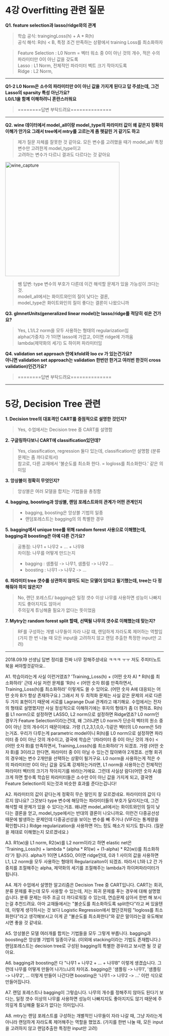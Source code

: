 # 4강 Overfitting 관련 질문  

__Q1. feature selection과 lasso/ridge와의 관계__
> 
> 학습 공식: traingingLoss(h) + A * R(h)    
  공식 해석: R(h) < B, 특정 조건 만족하는 상황에서 training Loss를 최소화하자  

> Feature Selection : L0 Norm = 벡터 워소 중 0이 아닌 것의 개수, 적은 수의 파라미터만 0이 아닌 값을 갖도록  
> Lasso : L1 Norm, 전체적인 파라미터 벡트 크기 작아지도록  
> Ridge : L2 Norm, 

--- 

__Q1-2 L0 Norm은 소수의 파라미터만 0이 아닌 값을 가지게 된다고 답 주셨는데, 그건 Lasso의 sparsity 특성 아닌가요?  
L0/L1을 함꼐 이해하려니 혼란스러워요__    

>   ========답변 부탁드려요==============

---

__Q2. wine 데이터에서 model_all이랑 model_type의 파라미터 값이 왜 같은지 정확히 이해가 안가요
그래서 tree에서 mtry를 고르는게 좀 헷갈린 거 같기도 하고__

> 제가 질문 자체를 잘못한 것 같아요. 모든 변수를 고려했을 때가 model_all/ 특정 변수만 고려한게 model_type이고   
고려하는 변수가 다르니 결과도 다르다는 것 같아요 
  
<img width="363" alt="wine_capture" src="https://user-images.githubusercontent.com/38391144/46150047-9da50f00-c2a6-11e8-964d-6c44854a1148.PNG">
  
> 쌤 답변: type 변수의 부호가 다른데 이건 해석할 문제가 있을 가능성이 크다는 것.   
modell_all에서는 화이트와인의 질이 낮다는 결론,   
model_type은 화이트와인의 질이 좋다는 결론이 나왔으니까  

__Q3. glmnetUnits(generalized linear model)는 lasso/ridge를 적당히 섞은 건가요?__
> Yes, L1/L2 norm을 모두 사용하는 형태의 regularization임  
> alpha(가중치) 가 1이면 lasso에 가깝고, 0이면 ridge에 가까움   
> lambda(제약화의 세기) 도 하이퍼 파라미터임  

__Q4. validation set approach 안에 kfold와 loo cv 가 있는건가요?  
아니면 validation set approach는 validation 한번만 한거고 여러번 한것이 cross validation)인건가요?__     
> ========답변 부탁드려요==============
   
   
---
# 5강, Decision Tree 관련  

__1. Decision tree의 대표격인 CART를 중점적으로 설명한 것인지?__  
 > Yes, 수업에서는 Decision tree 중 CART를 설명함  

__2. 구글링하다보니 CART에 classification있던데?__
 > Yes, classification, regression 둘다 있는데, classification만 설명함 (분류 문제는 좀 까다로워서)  
 참고로, 다른 교재에서 '불순도를 최소화 한다. = logloss를 최소화한다.' 같은 의미임
  
__3. 앙상블이 정확히 무엇인지?__  
 > 앙상블은 여러 모델을 합치는 기법들을 총칭함  
 
__4. bagging, boosting과 앙상블, 랜덤 포레스트와의 관계가 어떤 관계인지__
 > - bagging, boosting은 앙상블 기법의 일종   
 > - 랜덤포레스트는 bagging의 의 특별한 경우  
  
__5. bagging에서 unique tree를 위해 random forest 사용으로 이해했는데, bagging과 boosting은 아예 다른 건가요?__    
     
  > 공통점: 나무1 + 나무2 + ... + 나무B  
    차이점: 나무를 어떻게 만드는지      
  >  - bagging : 샘플링 -> 나무1, 샘플링 -> 나무2 ...  
  >  - boosting : 나무1 -> 나무2 -> ... 
      
__6. 파라미터 tree 갯수를 상관하지 않아도 되는 모델이 있따고 필기했는데, tree는 다 정해줘야 하지 않은지?__  
 > No, 랜던 포레스트/ bagging은 일정 갯수 이상 나무를 사용하면 성능이 나빠지지도 좋아지지도 않아서  
 주의깊게 튜닝해줄 필요가 없다는 뜻이었음  

__7. Mytry는 random forest split 할때, 선택될 나무의 갯수로 이해했는데 맞는지?__  
 > RF를 구성하는 개별 나무들이 자라 나갈 떄, 랜덤하게 자라도록 제어하는 역할임 
 > (가지 한 번 나눌 때 모든 input을 고려하지 않고 랜덤 추출한 특정한 input만 고려)


---   
2018.09.19 선생님 답변
정리를 진짜 너무 잘해주셨네요 ㅋㅋㅋ ㅜㅜ 저도 주피터노트북을 써야할것같아요..

A1. 학습이라는게 사실 이런거였죠? 'Training_Loss(h) + (어떤 숫자 A) * R(h)를 최소화하라' 근데 사실 저런 문제를 'R(h) < (어떤 숫자 B)를 만족하면서, Training_Loss(h)를 최소화하라' 이렇게도 쓸 수 있어요. (어떤 숫자 A에 대응되는 어떤 숫자 B가 항상 존재하구요.) 그래서 저 두 최적화 문제는 사실 같은 문제의 서로 다른 두 가지 표현이기 때문에 서로를 Lagrange Dual 관계라고 얘기해요. 수업에서는 전자의 형태로 설명했지만 사실 정성적으로 이해하기에는 후자의 형태가 좀 더 편하죠. R(h)를 L1 norm으로 설정하면 LASSO, L2 norm으로 설정하면 Ridge였죠? L0 norm인 경우가 Feature Selection이라는건데, 왜 그러냐면 L0 norm가 단순히 벡터의 원소 중 0이 아닌 것의 개수이기 때문이에요. 가령 (1,2,3,1,0,0,-1)같은 벡터의 L0 norm은 5라는거죠. 우리가 다루는게 parametric model이니 R(h)를 L0 norm으로 설정하면 파라미터 중 0이 아닌 것의 개수이고, 결국에 학습은 '(파라미터 중 0이 아닌 것의 개수) < (어떤 숫자 B)를 만족하면서, Training_Loss(h)를 최소화하라'가 되겠죠. 가령 (어떤 숫자 B)를 3이라고 한다면, 파라미터 중 0이 아닐 수 있는건 많아봐야 2개겠죠. 선형 회귀의 경우에는 변수 2개만을 선택하는 상황이 될거구요. L0 norm을 사용하는게 적은 수의 파라미터만 0이 아닌 값을 갖도록 강제하는거라면, L1 norm을 사용하는건 전체적인 파라미터 벡터의 크기가 작아지기를 바라는거에요. 그런데 사실상 람다(어떤 숫자 A)를 크게 하면 할수록 학습된 파라미터들은 소수만 0이 아닌 값을 가지게 되고, 결국엔 Feature Selection이 되는것과 비슷한 효과를 준다는겁니다!

A2. 파라미터의 값이 같다는게 정확히 무슨 말인지 잘 모르겠네요. 파라미터의 값이 다르지 않나요? 그것보다 type 변수에 해당하는 파라미터들의 부호가 달라지는데, 그건 해석할 때 문제가 있을 수 있다는거죠. 왜냐면 model_all에서는 화이트와인의 질이 낮다는 결론을 얻고, model_type에서는 반대의 결론이 나오니까요. 이런건 다중공선성 때문에 발생하는 문제인데 다중공선성을 보이는 변수를 빼 주거나 (VIF라는 통계량을 확인합니다.) Ridge regularization을 사용하면 어느 정도 해소가 되기도 합니다. (질문을 제대로 이해했는지 모르겠네요.)

A3. R1(w)을 L1 norm, R2(w)를 L2 norm이라고 하면 elastic net은 'Training_Loss(h) + lambda * (alpha * R1(w) + (1-alpha) * R2(w))를 최소화하라'가 됩니다. alpha가 1이면 LASSO, 0이면 ridge인데, 0과 1 사이의 값을 사용하면 L1, L2 norm을 모두 사용하는 형태의 Regularizaiton이 되겠죠. 따라서 L1와 L2 간 가중치를 조절해주는 alpha, 제약화의 세기를 조절해주는 lambda가 하이퍼파라미터가 됩니다.

A4. 제가 수업에서 설명한 알고리즘은 Decision Tree 중 CART입니다. CART는 회귀, 분류 문제를 푸는데 모두 사용할 수 있는데, 저는 회귀 문제를 푸는 경우에 대해 설명했습니다. 분류 문제는 아주 조금 더 까다로워질 수 있는데, 연습문제 삼아서 한번 해 보시는걸 추천드려요. 아마 교재들에서는 "불순도를 최소화하도록 split한다"라고 써 있을텐데, 이렇게 생각하시는 것 보다 Logistic Regression에서 했던것처럼 "logloss를 최소화한다"라고 생각해보시고 이게 곧 "불순도를 최소화한다"와 같은 말이라는걸 유도해보시면 좋을 것 같네요.

A5. 앙상블은 모델 여러개를 합치는 기법들을 모두 그렇게 부릅니다. bagging과 boosting은 앙상블 기법의 일종이구요. (이외에 stacking이라는 기법도 존재합니다.) 랜덤포레스트는 decision tree로 구성된 bagging의 특별한 경우라고 보시면 될 것 같아요.

A6. bagging과 boosting은 다 "나무1 + 나무2 + ... + 나무B" 이렇게 생겼습니다. 그런데 나무를 어떻게 만들어 나가느냐의 차이죠. bagging은 '샘플링 -> 나무1', '샘플링 -> 나무2', ... 이렇게 만들어 나간다면 boosting은 '나무1 -> 나무2 -> ...' 이런 식으로 만들어집니다.

A7. 랜덤 포레스트나 bagging이 그렇습니다. 나무의 개수를 정해주지 않아도 된다기 보다는, 일정 갯수 이상의 나무를 사용하면 성능이 나빠지지도 좋아지지도 않기 때문에 주의깊게 튜닝해줄 필요가 없다는 의미입니다.

A8. mtry는 랜덤 포레스트를 구성하는 개별적인 나무들이 자라 나갈 때, 그냥 자라는게 아니라 랜덤하게 자라도록 제어해주는 역할을 했었죠. (가지를 한번 나눌 때, 모든 input을 고려하지 않고 랜덤추출한 특정한 input만 고려)
